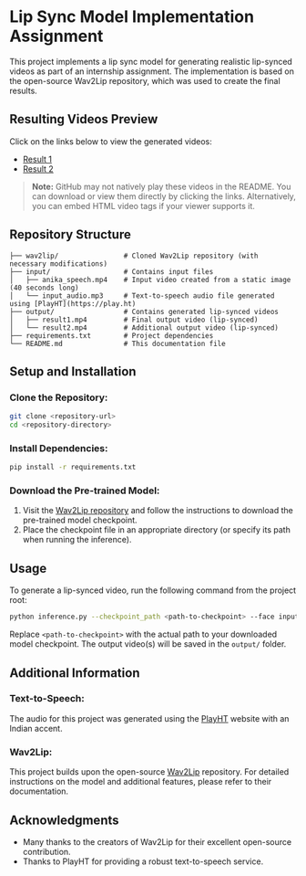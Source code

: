 # Lip Sync Model Implementation Assignment

This project implements a lip sync model for generating realistic lip-synced videos as part of an internship assignment. The implementation is based on the open-source Wav2Lip repository, which was used to create the final results.

## Resulting Videos Preview

Click on the links below to view the generated videos:

- [Result 1]([#/output/result1.mp4](https://github.com/sarvansh30/LipSync-Model-Implementation/blob/main/output/result1.mp4))
- [Result 2]([#/output/result2.mp4](https://github.com/sarvansh30/LipSync-Model-Implementation/blob/main/output/result2.mp4))

> **Note:** GitHub may not natively play these videos in the README. You can download or view them directly by clicking the links. Alternatively, you can embed HTML video tags if your viewer supports it.

## Repository Structure

```
├── wav2lip/                # Cloned Wav2Lip repository (with necessary modifications)
├── input/                  # Contains input files
│   ├── anika_speech.mp4    # Input video created from a static image (40 seconds long)
│   └── input_audio.mp3     # Text-to-speech audio file generated using [PlayHT](https://play.ht)
├── output/                 # Contains generated lip-synced videos
│   ├── result1.mp4         # Final output video (lip-synced)
│   └── result2.mp4         # Additional output video (lip-synced)
├── requirements.txt        # Project dependencies
└── README.md               # This documentation file
```

## Setup and Installation

### Clone the Repository:
```bash
git clone <repository-url>
cd <repository-directory>
```

### Install Dependencies:
```bash
pip install -r requirements.txt
```

### Download the Pre-trained Model:

1. Visit the [Wav2Lip repository](https://github.com/Rudrabha/Wav2Lip) and follow the instructions to download the pre-trained model checkpoint.
2. Place the checkpoint file in an appropriate directory (or specify its path when running the inference).

## Usage

To generate a lip-synced video, run the following command from the project root:
```bash
python inference.py --checkpoint_path <path-to-checkpoint> --face input/anika_speech.mp4 --audio input/input_audio.mp3
```
Replace `<path-to-checkpoint>` with the actual path to your downloaded model checkpoint. The output video(s) will be saved in the `output/` folder.

## Additional Information

### Text-to-Speech:
The audio for this project was generated using the [PlayHT](https://play.ht) website with an Indian accent.

### Wav2Lip:
This project builds upon the open-source [Wav2Lip](https://github.com/Rudrabha/Wav2Lip) repository. For detailed instructions on the model and additional features, please refer to their documentation.

## Acknowledgments

- Many thanks to the creators of Wav2Lip for their excellent open-source contribution.
- Thanks to PlayHT for providing a robust text-to-speech service.
